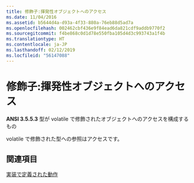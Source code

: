 ```yaml
---
title: 修飾子:揮発性オブジェクトへのアクセス
ms.date: 11/04/2016
ms.assetid: b5644d4a-d93a-4f33-880a-76eb88d5ad7a
ms.openlocfilehash: 002462cbf436e9f84ead6da821cdf9addb9770f2
ms.sourcegitcommit: f4be868c0d1d78e550fba105d4d3c993743a1f4b
ms.translationtype: HT
ms.contentlocale: ja-JP
ms.lasthandoff: 02/12/2019
ms.locfileid: "56147088"
---
```

# <a name="qualifiers-access-to-volatile-objects"></a>修飾子:揮発性オブジェクトへのアクセス

**ANSI 3.5.5.3** 型が volatile で修飾されたオブジェクトへのアクセスを構成するもの

volatile で修飾された型への参照はアクセスです。

## <a name="see-also"></a>関連項目

[実装で定義された動作](../c-language/implementation-defined-behavior.md)
